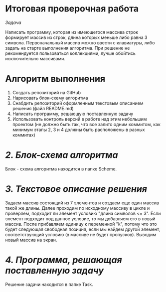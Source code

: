 # Итоговая проверочная работа
*Задача*

 Написать программу, которая из имеющегося массива строк формирует массив из строк, длина которых меньше либо равна 3 символа. Первоначальный массив можно ввести с клавиатуры, либо задать на старте выполнения алгоритма. При решение не рекомендуется пользоваться коллекциями, лучше обойтись исключительно массивами. 

 # Алгоритм выполнения

1. Создать репозиторий на GitHub
2. Нарисовать блок-схему алгоритма
3. Снабдить репозиторий оформленным текстовым описанием решения (файл README.md)
4. Написать программу, решающую поставленную задачу
5. Использовать контроль версий в работе над этим небольшим проектом (не должно быть так, что все залито одним коммитом, как минимум этапы 2, 3 и 4 должны быть расположены в разных коммитах)

# *2. Блок-схема алгоритма*
Блок - схема алгоритма находится в папке Scheme.

# *3. Текстовое описание решения*
Задаем массив состоящий из 7 элементов и создаем еще один массив такой же длины. Далее проходим по исходному массиву в цикле и проверяем, подходит ли элемент условию "длина символов <= 3". Если элемент подходит под данное условие, то мы добавляем его в новый массив. После прибавляем единицу к переменной "k", потому что это будет следующая свободная позиция, если мы найдем другой элемент, соответствующий условию (в массиве не будет пропусков). Выводим новый массив на экран. 


# *4. Программа, решающая поставленную задачу* 
Решение задачи находится в папке Task.